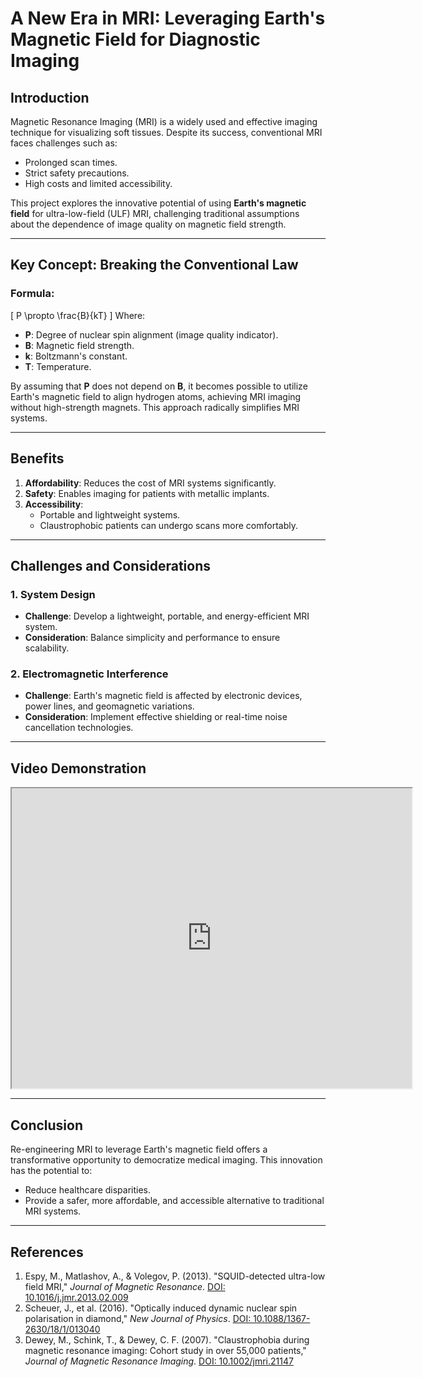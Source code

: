 # A New Era in MRI: Leveraging Earth's Magnetic Field for Diagnostic Imaging

## Introduction
Magnetic Resonance Imaging (MRI) is a widely used and effective imaging technique for visualizing soft tissues. Despite its success, conventional MRI faces challenges such as:
- Prolonged scan times.
- Strict safety precautions.
- High costs and limited accessibility.

This project explores the innovative potential of using **Earth's magnetic field** for ultra-low-field (ULF) MRI, challenging traditional assumptions about the dependence of image quality on magnetic field strength.

---

## Key Concept: Breaking the Conventional Law
### Formula: 
\[
P \propto \frac{B}{kT}
\]
Where:
- **P**: Degree of nuclear spin alignment (image quality indicator).
- **B**: Magnetic field strength.
- **k**: Boltzmann's constant.
- **T**: Temperature.

By assuming that **P** does not depend on **B**, it becomes possible to utilize Earth's magnetic field to align hydrogen atoms, achieving MRI imaging without high-strength magnets. This approach radically simplifies MRI systems.

---

## Benefits
1. **Affordability**: Reduces the cost of MRI systems significantly.
2. **Safety**: Enables imaging for patients with metallic implants.
3. **Accessibility**:
   - Portable and lightweight systems.
   - Claustrophobic patients can undergo scans more comfortably.

---

## Challenges and Considerations

### 1. System Design
- **Challenge**: Develop a lightweight, portable, and energy-efficient MRI system.
- **Consideration**: Balance simplicity and performance to ensure scalability.

### 2. Electromagnetic Interference
- **Challenge**: Earth's magnetic field is affected by electronic devices, power lines, and geomagnetic variations.
- **Consideration**: Implement effective shielding or real-time noise cancellation technologies.

---

## Video Demonstration

<iframe src="https://drive.google.com/uc?export=preview&id=1tdihqsDkssn6hYG8RwaBkivS8BYub3Zf" width="640" height="480" allow="autoplay"></iframe>

---

## Conclusion
Re-engineering MRI to leverage Earth's magnetic field offers a transformative opportunity to democratize medical imaging. This innovation has the potential to:
- Reduce healthcare disparities.
- Provide a safer, more affordable, and accessible alternative to traditional MRI systems.

---

## References
1. Espy, M., Matlashov, A., & Volegov, P. (2013). "SQUID-detected ultra-low field MRI," *Journal of Magnetic Resonance*. [DOI: 10.1016/j.jmr.2013.02.009](https://doi.org/10.1016/j.jmr.2013.02.009)
2. Scheuer, J., et al. (2016). "Optically induced dynamic nuclear spin polarisation in diamond," *New Journal of Physics*. [DOI: 10.1088/1367-2630/18/1/013040](https://doi.org/10.1088/1367-2630/18/1/013040)
3. Dewey, M., Schink, T., & Dewey, C. F. (2007). "Claustrophobia during magnetic resonance imaging: Cohort study in over 55,000 patients," *Journal of Magnetic Resonance Imaging*. [DOI: 10.1002/jmri.21147](https://doi.org/10.1002/jmri.21147)

